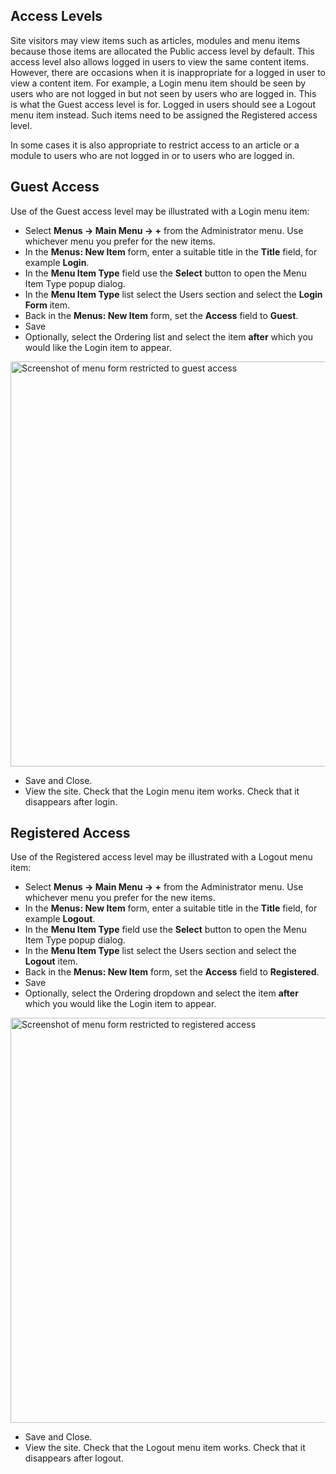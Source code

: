 <!-- Filename: J4.x:Guest_Access / Display title: Guest Access -->

## Access Levels

Site visitors may view items such as articles, modules and menu items
because those items are allocated the Public access level by default.
This access level also allows logged in users to view the same content
items. However, there are occasions when it is inappropriate for a
logged in user to view a content item. For example, a Login menu item
should be seen by users who are not logged in but not seen by users who
are logged in. This is what the Guest access level is for. Logged in
users should see a Logout menu item instead. Such items need to be
assigned the Registered access level.

In some cases it is also appropriate to restrict access to an article or
a module to users who are not logged in or to users who are logged in.

## Guest Access

Use of the Guest access level may be illustrated with a Login menu item:

- Select **Menus **→** Main Menu **→** +** from the Administrator menu.
  Use whichever menu you prefer for the new items.
- In the **Menus: New Item** form, enter a suitable title in the
  **Title** field, for example **Login**.
- In the **Menu Item Type** field use the **Select** button to open the
  Menu Item Type popup dialog.
- In the **Menu Item Type** list select the Users section and select the
  **Login Form** item.
- Back in the **Menus: New Item** form, set the **Access** field to
  **Guest**.
- Save
- Optionally, select the Ordering list and select the item **after**
  which you would like the Login item to appear.

<img
src="https://docs.joomla.org/images/thumb/b/b6/J4x-user-login-guest-access-form-en.png/800px-J4x-user-login-guest-access-form-en.png"
class="thumbborder" decoding="async"
srcset="https://docs.joomla.org/images/b/b6/J4x-user-login-guest-access-form-en.png 1.5x"
data-file-width="1000" data-file-height="810" width="800" height="648"
alt="Screenshot of menu form restricted to guest access" />

- Save and Close.
- View the site. Check that the Login menu item works. Check that it
  disappears after login.

## Registered Access

Use of the Registered access level may be illustrated with a Logout menu
item:

- Select **Menus **→** Main Menu **→** +** from the Administrator menu.
  Use whichever menu you prefer for the new items.
- In the **Menus: New Item** form, enter a suitable title in the
  **Title** field, for example **Logout**.
- In the **Menu Item Type** field use the **Select** button to open the
  Menu Item Type popup dialog.
- In the **Menu Item Type** list select the Users section and select the
  **Logout** item.
- Back in the **Menus: New Item** form, set the **Access** field to
  **Registered**.
- Save
- Optionally, select the Ordering dropdown and select the item **after**
  which you would like the Login item to appear.

<img
src="https://docs.joomla.org/images/thumb/0/05/J4x-user-logout-registered-access-form-en.png/800px-J4x-user-logout-registered-access-form-en.png"
class="thumbborder" decoding="async"
srcset="https://docs.joomla.org/images/0/05/J4x-user-logout-registered-access-form-en.png 1.5x"
data-file-width="1000" data-file-height="810" width="800" height="648"
alt="Screenshot of menu form restricted to registered access" />

- Save and Close.
- View the site. Check that the Logout menu item works. Check that it
  disappears after logout.
